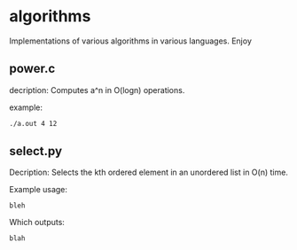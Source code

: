 algorithms
==========

Implementations of various algorithms in various languages. Enjoy


power.c
-------

decription:
Computes a^n in O(logn) operations.

example:

```bash
./a.out 4 12
```


select.py
---------
Decription: Selects the kth ordered element in an unordered list in O(n) time.

Example usage:
```
bleh
```

Which outputs:
```
blah
```

